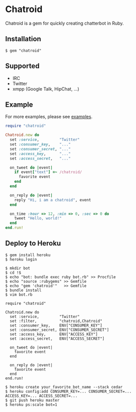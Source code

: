 # Chatroid
Chatroid is a gem for quickly creating chatterbot in Ruby.

## Installation

```
$ gem "chatroid"
```

## Supported
* IRC
* Twitter
* xmpp (Google Talk, HipChat, ...)

## Example
For more examples, please see [examples](https://github.com/r7kamura/chatroid/tree/master/examples).

```ruby
require "chatroid"

Chatroid.new do
  set :service,         "Twitter"
  set :consumer_key,    "..."
  set :consumer_secret, "..."
  set :access_key,      "..."
  set :access_secret,   "..."

  on_tweet do |event|
    if event["text"] =~ /chatroid/
      favorite event
    end
  end

  on_reply do |event|
    reply "Hi, i am a chatroid", event
  end

  on_time :hour => 12, :min => 0, :sec => 0 do
    tweet "Hello, world!"
  end
end.run!
```

## Deploy to Heroku

```
$ gem install heroku
$ heroku login

$ mkdir bot
$ cd !$
$ echo "bot: bundle exec ruby bot.rb" >> Procfile
$ echo "source :rubygems" >> Gemfile
$ echo "gem 'chatroid'"   >> Gemfile
$ bundle install
$ vim bot.rb

require "chatroid"

Chatroid.new do
  set :service,         "Twitter"
  set :filter,          "chatroid,Chatroid"
  set :consumer_key,    ENV["CONSUMER_KEY"]
  set :consumer_secret, ENV["CONSUMER_SECRET"]
  set :access_key,      ENV["ACCESS_KEY"]
  set :access_secret,   ENV["ACCESS_SECRET"]

  on_tweet do |event|
    favorite event
  end

  on_reply do |event|
    favorite event
  end
end.run!

$ heroku create your_favorite_bot_name --stack cedar
$ heroku config:add CONSUMER_KEY=... CONSUMER_SECRET=... ACCESS_KEY=... ACCESS_SECRET=...
$ git push heroku master
$ heroku ps:scale bot=1
```
